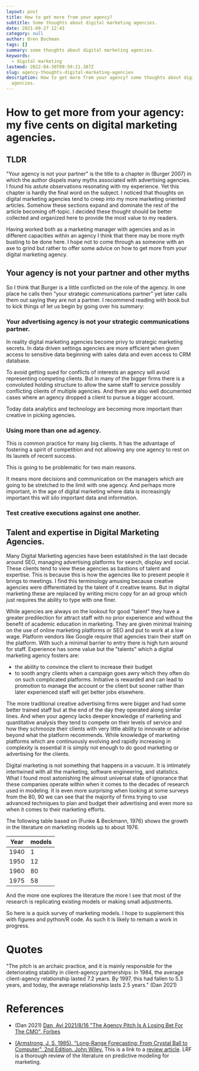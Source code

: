 ```yaml
---
layout: post
title: How to get more from your agency?
subtitle: Some thoughts about digital marketing agencies.
date: 2021-09-27 12:43
category: null
author: Oren Bochman
tags: []
summary: some thoughts about digital marketing agencies.
keywords:
  - digital marketing
lastmod: 2022-04-30T09:59:21.387Z
slug: agency-thoughts-digital-marketing-agencies
description: How to get more from your agency? some thoughts about digital marketing
  agencies.
---
```


# How to get more from your agency: my five cents on digital marketing agencies.

## TLDR

"Your agency is not your partner" is the title to a chapter in (Burger 2007) in which the author dispels many myths associated with advertising agencies. I found his astute observations resonating with my experience. Yet this chapter is hardly the final word on the subject. I noticed that thoughts on digital marketing agencies tend to creep into my more marketing oriented articles. Somehow these sections expand and dominate the rest of the article becoming off-topic. I decided these thought should be better collected and organized here to provide the most value to my readers.

Having worked both as a marketing manager with agencies and as in different capacities within an agency I think that there may be more myth busting to be done here. I hope not to come through as someone with an axe to grind but rather to offer some advice on how to get more from your digital marketing agency.

## Your agency is not your partner and other myths

So I think that Burger is a little conflicted on the role of the agency. In one place he calls then "your strategic communications partner" yet later calls them out saying they are not a partner. I recommend reading with book but to kick things of let us begin by going over his summary:

### Your advertising agency is not your strategic communications partner.

In reality digital marketing agencies become privy to strategic marketing secrets. In data driven settings agencies are more efficient when given access to sensitive data beginning with sales data and even access to CRM database.

To avoid getting sued for conflicts of interests an agency will avoid representing competing clients. But in many of the bigger firms there is a convoluted holding structure to allow the same staff to service possibly conflicting clients of multiple agencies. And there are also well documented cases where an agency dropped a client to pursue a bigger account. 

Today data analytics and technology are becoming more important than creative in picking agencies. 

### Using more than one ad agency.

This is common practice for many big clients. It has the advantage of fostering a spirit of competition and not allowing any one agency to rest on its laurels of recent success. 

This is going to be problematic for two main reasons.

It means more decisions and communication on the managers which are going to be stretched to the limit with one agency. And perhaps more important, in the age of digital marketing where data is increasingly important this will silo important data and information. 

### Test creative executions against one another.



## Talent and expertise in Digital Marketing Agencies.

Many Digital Marketing agencies have been established in the last decade around SEO, managing advertising platforms for search, display and social. These clients tend to view these agencies as bastions of talent and expertise. This is because this is how the agencies like to present people it brings to meetings. I find this terminology amusing because creative agencies were differentiated by the talent of it creative teams. But in digital marketing these are replaced by writing micro copy for an ad group which just requires the ability to type with one finer.

While agencies are always on the lookout for good "talent" they have a greater predilection for attract staff with no prior experience and without the benefit of academic education in marketing. They are given minimal training on the use of online marketing platforms or SEO and put to work at a low wage. Platform vendors like Google require that agencies train their staff on the platform. With such a minimal barrier to entry there is high turn around for staff. Experience has some value but the "talents" which a digital marketing agency fosters are:
 - the ability to convince the client to increase their budget
 - to sooth angry clients when a campaign goes awry which they often do on such complicated platforms.
Initiative is rewarded and can lead to promotion to manage the account or the client but sooner rather than later experienced staff will get better jobs elsewhere.

The more traditional creative advertising firms were bigger and had some better trained staff but at the end of the day they operated along similar lines. And when your agency lacks deeper knowledge of marketing and quantitative analysis they tend to compete on their levels of service and how they schmooze their clients with very little ability to innovate or advise beyond what the platform recommends. While knowledge of marketing platforms which are continuously evolving and rapidly increasing in complexity is essential it is simply not enough to do good marketing or advertising for the clients.

Digital marketing is not something that happens in a vacuum. It is intimately intertwined with all the marketing, software engineering, and statistics.
What I found most astonishing the almost universal state of ignorance that these companies operate within when it comes to the decades of research used in modeling. It is even more surprising when looking at some surveys from the 80, 90 we can see that the majority of firms trying to use advanced techniques to plan and budget their advertising and even more so when it comes to their marketing efforts.

The following table based on (Funke & Beckmann, 1976) shows the growth in the literature on marketing models up to about 1976.

Year | models
-----|--------
1940 | 1 
1950 | 12 
1960 | 80 
1975 | 58 



And the more one explores the literature the more I see that most of the research is replicating existing models or making small adjustments.

So here is a quick survey of marketing models. I hope to supplement this with figures and python/R code. As such it is likely to remain a work in progress.

# Quotes

"The pitch is an archaic practice, and it is mainly responsible for the deteriorating stability in client-agency partnerships: In 1984, the average client-agency relationship lasted 7.2 years. By 1997, this had fallen to 5.3 years, and today, the average relationship lasts 2.5 years." (Dan 2021)

# References

- (Dan 2021) [Dan, Avi 2021/8/16 "The Agency Pitch Is A Losing Bet For The CMO", Forbes](https://www.forbes.com/sites/avidan/2021/08/16/the-agency-pitch-is-a-losing-bet-for-the-cmo/?sh=4f0cf59311c0)

- [(Armstrong, J. S. 1985). "Long-Range Forecasting: From Crystal Ball to Computer", 2nd Edition. John Wiley.]() This is a link to a [review article](https://www.sciencedirect.com/science/article/abs/pii/0169207086900592). LRF is a thorough review of the literature on predictive modeling for marketing.



